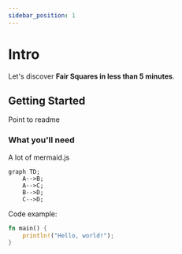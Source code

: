 ```yaml
---
sidebar_position: 1
---
```


#  Intro

Let's discover **Fair Squares in less than 5 minutes**.

## Getting Started

Point to readme


### What you'll need
A lot of mermaid.js
```mermaid
graph TD;
    A-->B;
    A-->C;
    B-->D;
    C-->D;
```


Code example:
```rust
fn main() {
    println!("Hello, world!");
}
```